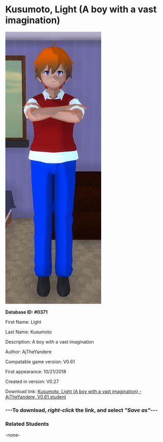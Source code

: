 # Kusumoto, Light (A boy with a vast imagination)

<img src="../../Files/Images/Kusumoto, Light (A boy with a vast imagination).png" title="Kusumoto, Light (A boy with a vast imagination) - AjTheYandere, V0.61">

**Database ID: #0371**

First Name: Light

Last Name: Kusumoto

Description: A boy with a vast imagination

Author: AjTheYandere

Compatable game version: V0.61

First appearance: 10/21/2018

Created in version: V0.27

Download link: <a href="https://raw.githubusercontent.com/Arbiter1223/Daigaku-Gurashi-Custom-Students/master/Files/Student%20Files/Kusumoto%2C%20Light%20(A%20boy%20with%20a%20vast%20imagination)%20-%20AjTheYandere%2C%20V0.61.student">Kusumoto, Light (A boy with a vast imagination) - AjTheYandere, V0.61.student</a>

### ---**To download, _right-click_ the link, and select _"Save as"_**---

### Related Students

-none-

